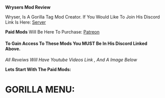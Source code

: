 **Wrysers Mod Review**

Wryser, Is A Gorilla Tag Mod Creator. If You Would Like To Join His Discord Link Is Here: [Server](https://discord.gg/Ej3YUXduf5)

**Paid Mods** Will Be Here To Purchase: [Patreon](https://www.patreon.com/wryser)
#### To Gain Access To These Mods You MUST Be In His Discord Linked Above.

*All Reveiws Will Have Youtube Videos Link , And A Image Below*

**Lets Start With The Paid Mods:**

# GORILLA MENU:
